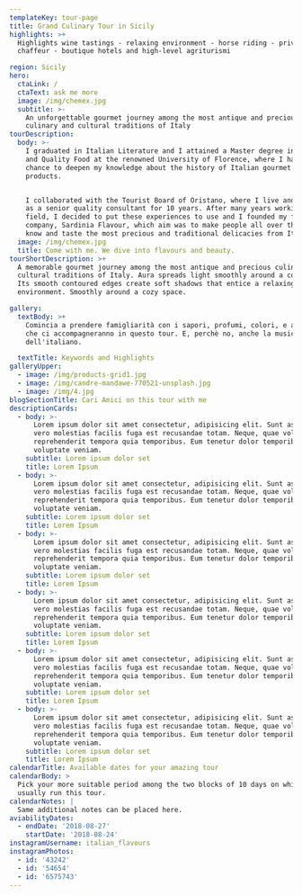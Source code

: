 ```yaml
---
templateKey: tour-page
title: Grand Culinary Tour in Sicily
highlights: >+
  Highlights wine tastings - relaxing environment - horse riding - private
  chaffeur - boutique hotels and high-level agriturismi

region: Sicily
hero:
  ctaLink: /
  ctaText: ask me more
  image: /img/chemex.jpg
  subtitle: >-
    An unforgettable gourmet journey among the most antique and precious
    culinary and cultural traditions of Italy
tourDescription:
  body: >-
    I graduated in Italian Literature and I attained a Master degree in Gourmet
    and Quality Food at the renowned University of Florence, where I had the
    chance to deepen my knowledge about the history of Italian gourmet culture
    products. 


    I collaborated with the Tourist Board of Oristano, where I live and I worked
    as a senior quality consultant for 10 years. After many years working in the
    field, I decided to put these experiences to use and I founded my first own
    company, Sardinia Flavour, which aim was to make people all over the world
    know and taste the most precious and traditional delicacies from Italy.
  image: /img/chemex.jpg
  title: Come with me. We dive into flavours and beauty.
tourShortDescription: >+
  A memorable gourmet journey among the most antique and precious culinary and
  cultural traditions of Italy. Aura spreads light smoothly around a cozy space.
  Its smooth contoured edges create soft shadows that entice a relaxing
  environment. Smoothly around a cozy space.

gallery:
  textBody: >+
    Comincia a prendere famigliarità con i sapori, profumi, colori, e attività
    che ci accompagneranno in questo tour. E, perchè no, anche la musicalità
    dell'italiano.

  textTitle: Keywords and Highlights
galleryUpper:
  - image: /img/products-grid1.jpg
  - image: /img/candre-mandawe-770521-unsplash.jpg
  - image: /img/4.jpg
blogSectionTitle: Cari Amici on this tour with me
descriptionCards:
  - body: >-
      Lorem ipsum dolor sit amet consectetur, adipisicing elit. Sunt asperiores,
      vero molestias facilis fuga est recusandae totam. Neque, quae voluptatibus
      reprehenderit tempora quia temporibus. Eum tenetur dolor temporibus
      voluptate veniam.
    subtitle: Lorem ipsum dolor set
    title: Lorem Ipsum
  - body: >-
      Lorem ipsum dolor sit amet consectetur, adipisicing elit. Sunt asperiores,
      vero molestias facilis fuga est recusandae totam. Neque, quae voluptatibus
      reprehenderit tempora quia temporibus. Eum tenetur dolor temporibus
      voluptate veniam.
    subtitle: Lorem ipsum dolor set
    title: Lorem Ipsum
  - body: >-
      Lorem ipsum dolor sit amet consectetur, adipisicing elit. Sunt asperiores,
      vero molestias facilis fuga est recusandae totam. Neque, quae voluptatibus
      reprehenderit tempora quia temporibus. Eum tenetur dolor temporibus
      voluptate veniam.
    subtitle: Lorem ipsum dolor set
    title: Lorem Ipsum
  - body: >-
      Lorem ipsum dolor sit amet consectetur, adipisicing elit. Sunt asperiores,
      vero molestias facilis fuga est recusandae totam. Neque, quae voluptatibus
      reprehenderit tempora quia temporibus. Eum tenetur dolor temporibus
      voluptate veniam.
    subtitle: Lorem ipsum dolor set
    title: Lorem Ipsum
  - body: >-
      Lorem ipsum dolor sit amet consectetur, adipisicing elit. Sunt asperiores,
      vero molestias facilis fuga est recusandae totam. Neque, quae voluptatibus
      reprehenderit tempora quia temporibus. Eum tenetur dolor temporibus
      voluptate veniam.
    subtitle: Lorem ipsum dolor set
    title: Lorem Ipsum
  - body: >-
      Lorem ipsum dolor sit amet consectetur, adipisicing elit. Sunt asperiores,
      vero molestias facilis fuga est recusandae totam. Neque, quae voluptatibus
      reprehenderit tempora quia temporibus. Eum tenetur dolor temporibus
      voluptate veniam.
    subtitle: Lorem ipsum dolor set
    title: Lorem Ipsum
calendarTitle: Available dates for your amazing tour
calendarBody: >
  Pick your more suitable period among the two blocks of 10 days on which I
  usually run this tour.
calendarNotes: |
  Same additional notes can be placed here.
aviabilityDates:
  - endDate: '2018-08-27'
    startDate: '2018-08-24'
instagramUsername: italian_flavours
instagramPhotos:
  - id: '43242'
  - id: '54654'
  - id: '6575743'
---
```


